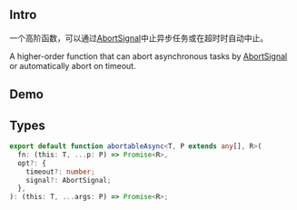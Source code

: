 ## Intro

一个高阶函数，可以通过[AbortSignal](https://developer.mozilla.org/en-US/docs/Web/API/AbortSignal)中止异步任务或在超时时自动中止。

A higher-order function that can abort asynchronous tasks by [AbortSignal](https://developer.mozilla.org/en-US/docs/Web/API/AbortSignal) or automatically abort on timeout.

## Demo

<demo src="./demo.vue" iframe />

## Types

```ts
export default function abortableAsync<T, P extends any[], R>(
  fn: (this: T, ...p: P) => Promise<R>,
  opt?: {
    timeout?: number;
    signal?: AbortSignal;
  },
): (this: T, ...args: P) => Promise<R>;
```
